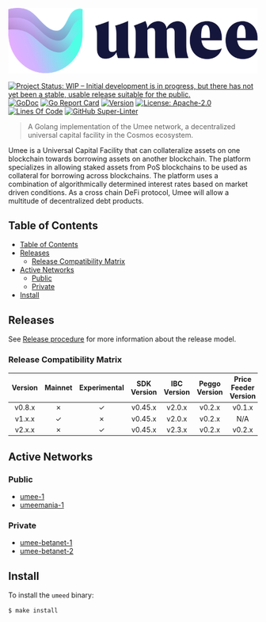 <!-- markdownlint-disable MD041 -->
<!-- markdownlint-disable MD013 -->

![Logo!](assets/umee-logo.png)

[![Project Status: WIP – Initial development is in progress, but there has not yet been a stable, usable release suitable for the public.](https://img.shields.io/badge/repo%20status-WIP-yellow.svg?style=flat-square)](https://www.repostatus.org/#wip)
[![GoDoc](https://img.shields.io/badge/godoc-reference-blue?style=flat-square&logo=go)](https://godoc.org/github.com/umee-network/umee)
[![Go Report Card](https://goreportcard.com/badge/github.com/umee-network/umee?style=flat-square)](https://goreportcard.com/report/github.com/umee-network/umee)
[![Version](https://img.shields.io/github/tag/umee-network/umee.svg?style=flat-square)](https://github.com/umee-network/umee/releases/latest)
[![License: Apache-2.0](https://img.shields.io/github/license/umee-network/umee.svg?style=flat-square)](https://github.com/umee-network/umee/blob/main/LICENSE)
[![Lines Of Code](https://img.shields.io/tokei/lines/github/umee-network/umee?style=flat-square)](https://github.com/umee-network/umee)
[![GitHub Super-Linter](https://img.shields.io/github/workflow/status/umee-network/umee/Lint?style=flat-square&label=Lint)](https://github.com/marketplace/actions/super-linter)

> A Golang implementation of the Umee network, a decentralized universal capital
> facility in the Cosmos ecosystem.

Umee is a Universal Capital Facility that can collateralize assets on one blockchain
towards borrowing assets on another blockchain. The platform specializes in
allowing staked assets from PoS blockchains to be used as collateral for borrowing
across blockchains. The platform uses a combination of algorithmically determined
interest rates based on market driven conditions. As a cross chain DeFi protocol,
Umee will allow a multitude of decentralized debt products.

## Table of Contents

- [Table of Contents](#table-of-contents)
- [Releases](#releases)
  - [Release Compatibility Matrix](#release-compatibility-matrix)
- [Active Networks](#active-networks)
  - [Public](#public)
  - [Private](#private)
- [Install](#install)

## Releases

See [Release procedure](CONTRIBUTING.md#release-procedure) for more information about the release model.

### Release Compatibility Matrix

| Version | Mainnet | Experimental | SDK Version | IBC Version | Peggo Version | Price Feeder Version |
| :-----: | :-----: | :----------: | :---------: | :---------: | :-----------: | :------------------: |
| v0.8.x  |    ✗    |      ✓       |   v0.45.x   |   v2.0.x    |    v0.2.x     |        v0.1.x        |
| v1.x.x  |    ✓    |      ✗       |   v0.45.x   |   v2.0.x    |    v0.2.x     |         N/A          |
| v2.x.x  |    ✗    |      ✓       |   v0.45.x   |   v2.3.x    |    v0.2.x     |        v0.2.x        |

## Active Networks

### Public

- [umee-1](networks/umee-1)
- [umeemania-1](networks/umeemania-1)

### Private

- [umee-betanet-1](networks/umee-betanet-1)
- [umee-betanet-2](networks/umee-betanet-2)

## Install

To install the `umeed` binary:

```shell
$ make install
```
